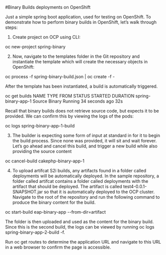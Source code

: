 #Binary Builds deployments on OpenShift

Just a simple spring boot application, used for testing on OpenShift. To demonstrate how to perform binary builds in OpenShift, let’s walk through steps:

1. Create project on OCP using CLI:

oc new-project spring-binary

2. Now, navigate to the templates folder in the Git repository and instantiate the template which will create the necessary objects in OpenShift:

oc process -f spring-binary-build.json | oc create -f -

After the template has been instantiated, a build is automatically triggered.

oc get builds
NAME                TYPE      FROM      STATUS    STARTED          DURATION
spring-binary-app-1   Source    Binary    Running   34 seconds ago   32s

Recall that binary builds does not retrieve source code, but expects it to be provided. We can confirm this by viewing the logs of the pods:

oc logs spring-binary-app-1-build

3. The builder is expecting some form of input at standard in for it to begin the build process. Since none was provided, it will sit and wait forever. Let’s go ahead and cancel this build, and trigger a new build while also providing the source content

oc cancel-build cakephp-binary-app-1

4. To upload artifcat S2i builds, any artifacts found in a folder called deployments will be automatically deployed. In the sample repository, a folder called artifcat  contains a folder called deployments with the artifact that should be deployed.
The artifact is called test4-0.0.1-SNAPSHOT.jar so that it is automatically deployed to the OCP cluster. Navigate to the root of the repository and run the following command to produce the binary content for the build.

oc start-build eap-binary-app --from-dir=artifact

The folder is then uploaded and used as the content for the binary build. Since this is the second build, the logs can be viewed by running oc logs spring-binary-app-2-build -f. 


Run oc get routes to determine the application URL and navigate to this URL in a web browser to confirm the page is accessible.
